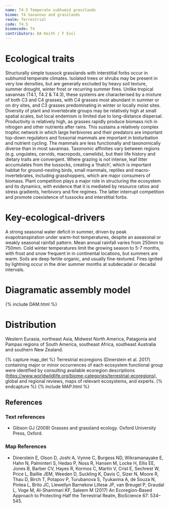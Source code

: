 ```yaml
---
name: T4.5 Temperate subhumid grasslands
biome: T4 Savannas and grasslands
realm: Terrestrial
code: T4.5
biomecode: T4
contributors: DA Keith / F Essl
---
```


# Ecological traits

Structurally simple tussock grasslands with interstitial forbs occur in subhumid temperate climates. Isolated trees or shrubs may be present in very low densities, but are generally excluded by heavy soil texture, summer drought, winter frost or recurring summer fires. Unlike tropical savannas (T4.1, T4.2 & T4.3), these systems are characterised by a mixture of both C3 and C4 grasses, with C4 grasses most abundant in summer or on dry sites, and C3 grasses predominating in winter or locally moist sites. Diversity of plant and invertebrate groups may be relatively high at small spatial scales, but local endemism is limited due to long-distance dispersal. Productivity is relatively high, as grasses rapidly produce biomass rich in nitrogen and other nutrients after rains. This sustains a relatively complex trophic network in which large herbivores and their predators are important top-down regulators and fossorial mammals are important in bioturbation and nutrient cycling. The mammals are less functionally and taxonomically diverse than in most savannas. Taxonomic affinities vary between regions (e.g. ungulates, cervids, macropods, camelids), but their life history and dietary traits are convergent. Where grazing is not intense, leaf litter accumulates from the tussocks, creating a ‘thatch’, which is important habitat for ground-nesting birds, small mammals, reptiles and macro-invertebrates, including grasshoppers, which are major consumers of biomass. Plant competition plays a major role in structuring the ecosystem and its dynamics, with evidence that it is mediated by resource ratios and stress gradients, herbivory and fire regimes. The latter interrupt competition and promote coexistence of tussocks and interstitial forbs.

# Key-ecological-drivers

A strong seasonal water deficit in summer, driven by peak evapotranspiration under warm-hot temperatures, despite an aseasonal or weakly seasonal rainfall pattern. Mean annual rainfall varies from 250mm to 750mm. Cold winter temperatures limit the growing season to 5-7 months, with frost and snow frequent in in continental locations, but summers are warm.  Soils are deep fertile organic, and usually fine-textured. Fires ignited by lightning occur in the drier summer months at subdecadal or decadal intervals.

# Diagramatic assembly model

{% include DAM.html %}

# Distribution

Western Eurasia, northeast Asia, Midwest North America, Patagonia and Pampas regions of South America, southeast Africa, southeast Australia and southern New Zealand.

{% capture map_det %} Terrestrial ecoregions (Dinerstein et al. 2017) containing major or minor occurrences of each ecosystem functional group were identified by consulting available ecoregion descriptions (https://www.worldwildlife.org/biome-categories/terrestrial-ecoregions), global and regional reviews, maps of relevant ecosystems, and experts. {% endcapture %}
{% include MAP.html %}

## References

### Text references

* Gibson GJ (2009) Grasses and grassland ecology. Oxford University Press, Oxford.

### Map References

* Dinerstein E, Olson D, Joshi A, Vynne C, Burgess ND, Wikramanayake E, Hahn N, Palminteri S, Hedao P, Noss R, Hansen M, Locke H, Ellis EE, Jones B, Barber CV, Hayes R, Kormos C, Martin V, Crist E, Sechrest W, Price L, Baillie JEM, Weeden D, Suckling K, Davis C, Sizer N, Moore R, Thau D, Birch T, Potapov P, Turubanova S, Tyukavina A, de Souza N, Pintea L, Brito JC, Llewellyn Barnekow Lillesø JP, van Breugel P, Graudal L, Voge M, Al-Shammari KF, Saleem M (2017) An Ecoregion-Based Approach to Protecting Half the Terrestrial Realm, BioScience 67: 534–545.

